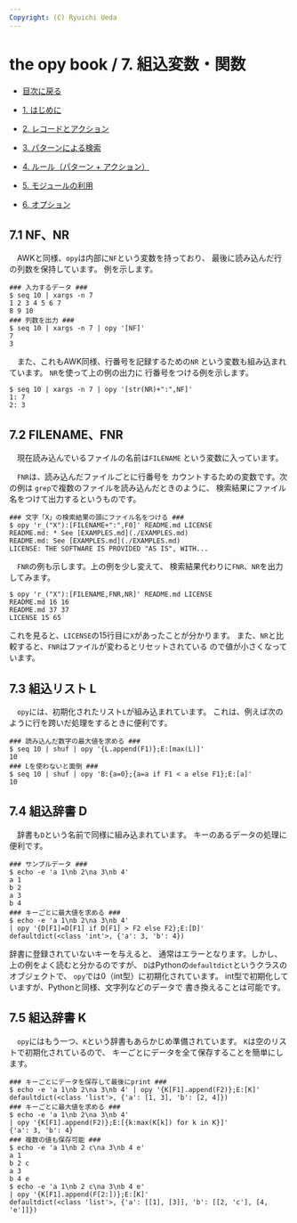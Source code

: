 ```yaml
---
Copyright: (C) Ryuichi Ueda
---
```


# the opy book / 7. 組込変数・関数


* [目次に戻る](/?page=opy_book)

* [1. はじめに](/?page=opy_intro)
* [2. レコードとアクション](/?page=opy_action)
* [3. パターンによる検索](/?page=opy_pattern)
* [4. ルール（パターン + アクション）](/?page=opy_rule)
* [5. モジュールの利用](/?page=opy_module)
* [6. オプション](/?page=opy_options)


## 7.1 NF、NR

　AWKと同様、`opy`は内部に`NF`という変数を持っており、
最後に読み込んだ行の列数を保持しています。
例を示します。

``` 
### 入力するデータ ###
$ seq 10 | xargs -n 7
1 2 3 4 5 6 7
8 9 10
### 列数を出力 ###
$ seq 10 | xargs -n 7 | opy '[NF]'
7
3
``` 

　また、これもAWK同様、行番号を記録するための`NR`
という変数も組み込まれています。
`NR`を使って上の例の出力に
行番号をつける例を示します。

```
$ seq 10 | xargs -n 7 | opy '[str(NR)+":",NF]' 
1: 7
2: 3
```

## 7.2 FILENAME、FNR

　現在読み込んでいるファイルの名前は`FILENAME`
という変数に入っています。


　`FNR`は、読み込んだファイルごとに行番号を
カウントするための変数です。次の例は
`grep`で複数のファイルを読み込んだときのように、
検索結果にファイル名をつけて出力するというものです。

```
### 文字「X」の検索結果の頭にファイル名をつける ###
$ opy 'r_("X"):[FILENAME+":",F0]' README.md LICENSE
README.md: * See [EXAMPLES.md](./EXAMPLES.md)
README.md: See [EXAMPLES.md](./EXAMPLES.md)
LICENSE: THE SOFTWARE IS PROVIDED "AS IS", WITH...
```

　`FNR`の例も示します。上の例を少し変えて、
検索結果代わりに`FNR`、`NR`を出力してみます。

```
$ opy 'r_("X"):[FILENAME,FNR,NR]' README.md LICENSE
README.md 16 16
README.md 37 37
LICENSE 15 65
```

これを見ると、`LICENSE`の15行目に`X`があったことが分かります。
また、`NR`と比較すると、`FNR`はファイルが変わるとリセットされている
ので値が小さくなっています。


## 7.3 組込リスト L

　`opy`には、初期化されたリスト`L`が組み込まれています。
これは、例えば次のように行を跨いだ処理をするときに便利です。

```
### 読み込んだ数字の最大値を求める ###
$ seq 10 | shuf | opy '{L.append(F1)};E:[max(L)]'
10
### Lを使わないと面倒 ###
$ seq 10 | shuf | opy 'B:{a=0};{a=a if F1 < a else F1};E:[a]'
10
```

## 7.4 組込辞書 D

　辞書も`D`という名前で同様に組み込まれています。
キーのあるデータの処理に便利です。

```
### サンプルデータ ###
$ echo -e 'a 1\nb 2\na 3\nb 4'
a 1
b 2
a 3
b 4
### キーごとに最大値を求める ###
$ echo -e 'a 1\nb 2\na 3\nb 4' 
| opy '{D[F1]=D[F1] if D[F1] > F2 else F2};E:[D]'
defaultdict(<class 'int'>, {'a': 3, 'b': 4})
```

辞書に登録されていないキーを与えると、
通常はエラーとなります。しかし、上の例をよく読むと分かるのですが、
`D`はPythonの`defaultdict`というクラスのオブジェクトで、
`opy`では0（int型）に初期化されています。
int型で初期化していますが、Pythonと同様、文字列などのデータで
書き換えることは可能です。


## 7.5 組込辞書 K

　`opy`にはもう一つ、`K`という辞書もあらかじめ準備されています。
`K`は空のリストで初期化されているので、
キーごとにデータを全て保存することを簡単にします。

```
### キーごとにデータを保存して最後にprint ###
$ echo -e 'a 1\nb 2\na 3\nb 4' | opy '{K[F1].append(F2)};E:[K]'
defaultdict(<class 'list'>, {'a': [1, 3], 'b': [2, 4]})
### キーごとに最大値を求める ###
$ echo -e 'a 1\nb 2\na 3\nb 4' 
| opy '{K[F1].append(F2)};E:[{k:max(K[k]) for k in K}]'
{'a': 3, 'b': 4}
### 複数の値も保存可能 ###
$ echo -e 'a 1\nb 2 c\na 3\nb 4 e'
a 1
b 2 c
a 3
b 4 e
$ echo -e 'a 1\nb 2 c\na 3\nb 4 e' 
| opy '{K[F1].append(F[2:])};E:[K]'
defaultdict(<class 'list'>, {'a': [[1], [3]], 'b': [[2, 'c'], [4, 'e']]})
```

